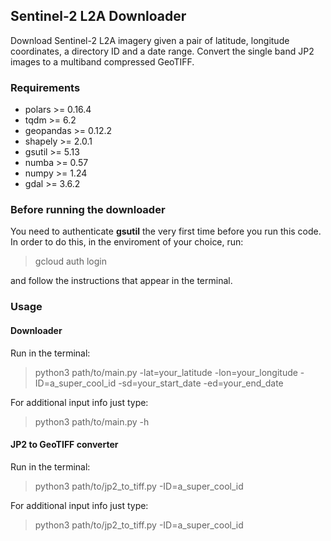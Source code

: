 ## Sentinel-2 L2A Downloader
Download Sentinel-2 L2A imagery given a pair of latitude, longitude coordinates, a directory ID and a date range. Convert the single band JP2 images to a multiband compressed GeoTIFF.

### Requirements
* polars >= 0.16.4
* tqdm >= 6.2
* geopandas >= 0.12.2
* shapely >= 2.0.1
* gsutil >= 5.13
* numba >= 0.57
* numpy >= 1.24
* gdal >= 3.6.2


### Before running the downloader
You need to authenticate **gsutil** the very first time before you run this code. 
In order to do this, in the enviroment of your choice, run:

> gcloud auth login

and follow the instructions that appear in the terminal.

### Usage
#### Downloader
Run in the terminal:
    
> python3 path/to/main.py -lat=your_latitude -lon=your_longitude -ID=a_super_cool_id -sd=your_start_date -ed=your_end_date

For additional input info just type:

> python3 path/to/main.py -h

#### JP2 to GeoTIFF converter
Run in the terminal:

> python3 path/to/jp2_to_tiff.py -ID=a_super_cool_id

For additional input info just type:

> python3 path/to/jp2_to_tiff.py -ID=a_super_cool_id